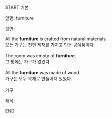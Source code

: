 START
기본

앞면:
furniture


뒷면:
<div>All the <strong>furniture</strong> is crafted from natural materials. </div><div><div>모든 가구는 천연 제재를 가지고 만든 공예품이다.</div></div><div><br></div><div><div>The room was empty of <strong>furniture</strong>. </div><div><div>그 방에는 가구가 없었다.</div></div></div><div><br></div><div><div>All the <strong>furniture</strong> was made of wood. </div><div><div>가구는 모두 목재로 만들어져 있었다.</div></div></div><div><br></div><div>가구</div>


해석:
<!--ID: 1746614453980-->
END
